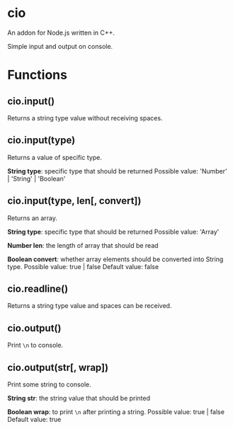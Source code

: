 # cio

An addon for Node.js written in C++.

Simple input and output on console.

# Functions

## cio.input()

Returns a string type value without receiving spaces.

## cio.input(type)

Returns a value of specific type.

**String type**: specific type that should be returned
  Possible value: 'Number' | 'String' | 'Boolean'

## cio.input(type, len[, convert])

Returns an array.

**String type**: specific type that should be returned
  Possible value: 'Array'

**Number len**: the length of array that should be read

**Boolean convert**: whether array elements should be converted into String type.
  Possible value: true | false
  Default value: false

## cio.readline()

Returns a string type value and spaces can be received.

## cio.output()

Print `\n` to console.

## cio.output(str[, wrap])

Print some string to console.

**String str**: the string value that should be printed

**Boolean wrap**: to print `\n` after printing a string.
  Possible value: true | false
  Default value: true
